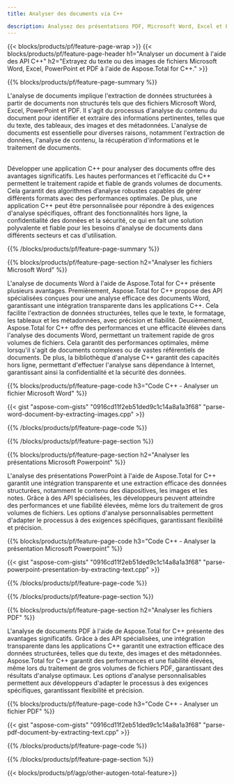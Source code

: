 ```yaml
---
title: Analyser des documents via C++ 

description: Analysez des présentations PDF, Microsoft Word, Excel et PowerPoint via votre application C++. Code C++ répertorié pour extraire facilement du texte ou des images.
---
```


{{< blocks/products/pf/feature-page-wrap >}}
{{< blocks/products/pf/feature-page-header h1="Analyser un document à l'aide des API C++" h2="Extrayez du texte ou des images de fichiers Microsoft Word, Excel, PowerPoint et PDF à l'aide de Aspose.Total for C++." >}}

{{% blocks/products/pf/feature-page-summary %}}

L'analyse de documents implique l'extraction de données structurées à partir de documents non structurés tels que des fichiers Microsoft Word, Excel, PowerPoint et PDF. Il s'agit du processus d'analyse du contenu du document pour identifier et extraire des informations pertinentes, telles que du texte, des tableaux, des images et des métadonnées. L'analyse de documents est essentielle pour diverses raisons, notamment l'extraction de données, l'analyse de contenu, la récupération d'informations et le traitement de documents. <br /><br />

Développer une application C++ pour analyser des documents offre des avantages significatifs. Les hautes performances et l'efficacité du C++ permettent le traitement rapide et fiable de grands volumes de documents. Cela garantit des algorithmes d’analyse robustes capables de gérer différents formats avec des performances optimales. De plus, une application C++ peut être personnalisée pour répondre à des exigences d'analyse spécifiques, offrant des fonctionnalités hors ligne, la confidentialité des données et la sécurité, ce qui en fait une solution polyvalente et fiable pour les besoins d'analyse de documents dans différents secteurs et cas d'utilisation.

{{% /blocks/products/pf/feature-page-summary  %}}

{{% blocks/products/pf/feature-page-section  h2="Analyser les fichiers Microsoft Word" %}}

L'analyse de documents Word à l'aide de Aspose.Total for C++ présente plusieurs avantages. Premièrement, Aspose.Total for C++ propose des API spécialisées conçues pour une analyse efficace des documents Word, garantissant une intégration transparente dans les applications C++. Cela facilite l'extraction de données structurées, telles que le texte, le formatage, les tableaux et les métadonnées, avec précision et fiabilité. Deuxièmement, Aspose.Total for C++ offre des performances et une efficacité élevées dans l'analyse des documents Word, permettant un traitement rapide de gros volumes de fichiers. Cela garantit des performances optimales, même lorsqu'il s'agit de documents complexes ou de vastes référentiels de documents. De plus, la bibliothèque d'analyse C++ garantit des capacités hors ligne, permettant d'effectuer l'analyse sans dépendance à Internet, garantissant ainsi la confidentialité et la sécurité des données. 

{{% blocks/products/pf/feature-page-code h3="Code C++ - Analyser un fichier Microsoft Word" %}}

{{< gist "aspose-com-gists" "0916cd11f2eb51ded9c1c14a8a1a3f68" "parse-word-document-by-extracting-images.cpp" >}}

{{% /blocks/products/pf/feature-page-code  %}}

{{% /blocks/products/pf/feature-page-section %}}

{{% blocks/products/pf/feature-page-section  h2="Analyser les présentations Microsoft Powerpoint" %}}

L'analyse des présentations PowerPoint à l'aide de Aspose.Total for C++ garantit une intégration transparente et une extraction efficace des données structurées, notamment le contenu des diapositives, les images et les notes. Grâce à des API spécialisées, les développeurs peuvent atteindre des performances et une fiabilité élevées, même lors du traitement de gros volumes de fichiers. Les options d'analyse personnalisables permettent d'adapter le processus à des exigences spécifiques, garantissant flexibilité et précision.

{{% blocks/products/pf/feature-page-code h3="Code C++ - Analyser la présentation Microsoft Powerpoint" %}}

{{< gist "aspose-com-gists" "0916cd11f2eb51ded9c1c14a8a1a3f68" "parse-powerpoint-presentation-by-extracting-text.cpp" >}}

{{% /blocks/products/pf/feature-page-code  %}}

{{% /blocks/products/pf/feature-page-section %}}

{{% blocks/products/pf/feature-page-section  h2="Analyser les fichiers PDF" %}}

L'analyse de documents PDF à l'aide de Aspose.Total for C++ présente des avantages significatifs. Grâce à des API spécialisées, une intégration transparente dans les applications C++ garantit une extraction efficace des données structurées, telles que du texte, des images et des métadonnées. Aspose.Total for C++ garantit des performances et une fiabilité élevées, même lors du traitement de gros volumes de fichiers PDF, garantissant des résultats d'analyse optimaux. Les options d'analyse personnalisables permettent aux développeurs d'adapter le processus à des exigences spécifiques, garantissant flexibilité et précision. 

{{% blocks/products/pf/feature-page-code h3="Code C++ - Analyser un fichier PDF" %}}

{{< gist "aspose-com-gists" "0916cd11f2eb51ded9c1c14a8a1a3f68" "parse-pdf-document-by-extracting-text.cpp" >}}

{{% /blocks/products/pf/feature-page-code  %}}

{{% /blocks/products/pf/feature-page-section %}}

{{< blocks/products/pf/agp/other-autogen-total-feature>}}